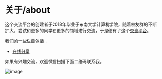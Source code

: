 # 关于/about
这个交流平台的创建者于2018年毕业于东南大学计算机学院，随着校友群的不断扩大，尝试和更多的同学在更多的领域进行交流，于是便有了这个[交流平台][1]。

我们的一些栏目包括：

- [在线分享](https://github.com/Frank-Ge/SEU-Friends-In-IT-Field/blob/main/sharing-activities%EF%BC%88%E5%9C%A8%E7%BA%BF%E5%88%86%E4%BA%AB%EF%BC%89.md)

如果有兴趣交流，欢迎微信扫描下面二维码联系我。

![image](https://user-images.githubusercontent.com/19504866/148064579-518c1008-df25-408b-a89c-1f06bd896ce8.png)

[1]: https://github.com/Frank-Ge/SEU-Friends-In-IT-Field/blob/main/timeline-of-this-group.md


